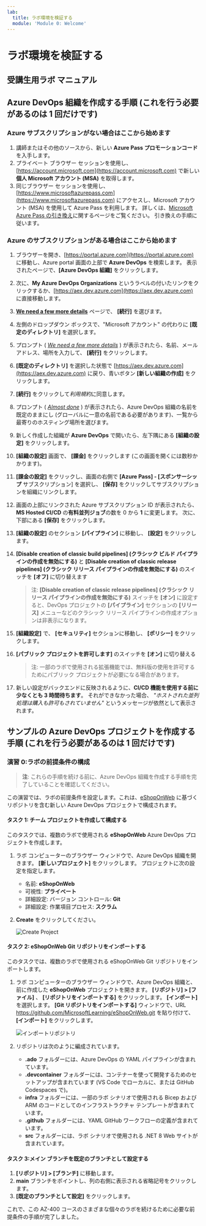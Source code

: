 ```yaml
---
lab:
  title: ラボ環境を検証する
  module: 'Module 0: Welcome'
---
```


# ラボ環境を検証する

## 受講生用ラボ マニュアル

## Azure DevOps 組織を作成する手順 (これを行う必要があるのは 1 回だけです)

### Azure サブスクリプションがない場合はここから始めます

1. 講師またはその他のソースから、新しい **Azure Pass プロモーションコード**を入手します。
1. プライベート ブラウザー セッションを使用し、[https://account.microsoft.com](https://account.microsoft.com) で新しい **個人 Microsoft アカウント (MSA)** を取得します。
1. 同じブラウザー セッションを使用し、[https://www.microsoftazurepass.com](https://www.microsoftazurepass.com) にアクセスし、Microsoft アカウント (MSA) を使用して Azure Pass を利用します。 詳しくは、[Microsoft Azure Pass の引き換え](https://www.microsoftazurepass.com/Home/HowTo?Length=5)に関するページをご覧ください。 引き換えの手順に従います。

### Azure のサブスクリプションがある場合はここから始めます

1. ブラウザーを開き、[https://portal.azure.com](https://portal.azure.com) に移動し、Azure portal 画面の上部で **Azure DevOps** を検索します。 表示されたページで、**[Azure DevOps 組織]** をクリックします。
1. 次に、**My Azure DevOps Organizations** というラベルの付いたリンクをクリックするか、[https://aex.dev.azure.com](https://aex.dev.azure.com) に直接移動します。
1. **[We need a few more details](詳細情報をいくつか入力する必要があります)** ページで、 **[続行]** を選びます。
1. 左側のドロップダウン ボックスで、"Microsoft アカウント" の代わりに **[既定のディレクトリ]** を選択します。
1. プロンプト ( *[We need a few more details](詳細情報をいくつか入力する必要があります)* ) が表示されたら、名前、メールアドレス、場所を入力して、 **[続行]** をクリックします。
1. **[既定のディレクトリ]** を選択した状態で [https://aex.dev.azure.com](https://aex.dev.azure.com) に戻り、青いボタン **[新しい組織の作成]** をクリックします。
1. **[続行]** をクリックして*利用規約*に同意します。
1. プロンプト ( *[Almost done](ほぼ完了)* ) が表示されたら、Azure DevOps 組織の名前を既定のままにし (グローバルに一意の名前である必要があります)、一覧から最寄りのホスティング場所を選びます。
1. 新しく作成した組織が **Azure DevOps** で開いたら、左下隅にある **[組織の設定]** をクリックします。
1. **[組織の設定]** 画面で、 **[課金]** をクリックします (この画面を開くには数秒かかります)。
1. **[課金の設定]** をクリックし、画面の右側で **[Azure Pass] - [スポンサーシップ** サブスクリプション] を選択し、 **[保存]** をクリックしてサブスクリプションを組織にリンクします。
1. 画面の上部にリンクされた Azure サブスクリプション ID が表示されたら、**MS Hosted CI/CD** の**有料並列ジョブ**の数を 0 から **1** に変更します。 次に、下部にある **[保存]** をクリックします。
1. **[組織の設定]** のセクション **[パイプライン]** に移動し、 **[設定]** をクリックします。
1. **[Disable creation of classic build pipelines] (クラシック ビルド パイプラインの作成を無効にする)** と **[Disable creation of classic release pipelines] (クラシック リリース パイプラインの作成を無効にする)** のスイッチを **[オフ]** に切り替えます

    > 注: **[Disable creation of classic release pipelines] (クラシック リリース パイプラインの作成を無効にする)** スイッチを **[オン]** に設定すると、DevOps プロジェクトの **[パイプライン]** セクションの **[リリース]** メニューなどのクラシック リリース パイプラインの作成オプションは非表示になります。

1. **[組織設定]** で、 **[セキュリティ]** セクションに移動し、 **[ポリシー]** をクリックします。
1. **[パブリック プロジェクトを許可します]** のスイッチを **[オン]** に切り替える

    > 注: 一部のラボで使用される拡張機能では、無料版の使用を許可するためにパブリック プロジェクトが必要になる場合があります。

1. 新しい設定がバックエンドに反映されるように、**CI/CD 機能を使用する前に少なくとも 3 時間待ちます**。 それができなかった場合、 *"ホストされた並列処理は購入も許可もされていません"* というメッセージが依然として表示されます。

## サンプルの Azure DevOps プロジェクトを作成する手順 (これを行う必要があるのは 1 回だけです)

### 演習 0:ラボの前提条件の構成

> **注**: これらの手順を続ける前に、Azure DevOps 組織を作成する手順を完了していることを確認してください。

この演習では、ラボの前提条件を設定します。これは、[eShopOnWeb](https://github.com/MicrosoftLearning/eShopOnWeb) に基づくリポジトリを含む新しい Azure DevOps プロジェクトで構成されます。

#### タスク 1: チーム プロジェクトを作成して構成する

このタスクでは、複数のラボで使用される **eShopOnWeb** Azure DevOps プロジェクトを作成します。

1. ラボ コンピューターのブラウザー ウィンドウで、Azure DevOps 組織を開きます。 **[新しいプロジェクト]** をクリックします。 プロジェクトに次の設定を指定します。
    - 名前: **eShopOnWeb**
    - 可視性: **プライベート**
    - 詳細設定: バージョン コントロール: **Git**
    - 詳細設定: 作業項目プロセス: **スクラム**

1. **Create** をクリックしてください。

    ![Create Project](images/create-project.png)

#### タスク 2: eShopOnWeb Git リポジトリをインポートする

このタスクでは、複数のラボで使用される eShopOnWeb Git リポジトリをインポートします。

1. ラボ コンピューターのブラウザー ウィンドウで、Azure DevOps 組織と、前に作成した **eShopOnWeb** プロジェクトを開きます。 **[リポジトリ] > [ファイル]** 、 **[リポジトリをインポートする]** をクリックします。 **[インポート]** を選択します。 **[Git リポジトリをインポートする]** ウィンドウで、URL <https://github.com/MicrosoftLearning/eShopOnWeb.git> を貼り付けて、 **[インポート]** をクリックします。

    ![インポートリポジトリ](images/import-repo.png)

1. リポジトリは次のように編成されています。
    - **.ado** フォルダーには、Azure DevOps の YAML パイプラインが含まれています。
    - **.devcontainer** フォルダーには、コンテナーを使って開発するためのセットアップが含まれています (VS Code でローカルに、または GitHub Codespaces で)。
    - **infra** フォルダーには、一部のラボ シナリオで使用される Bicep および ARM のコードとしてのインフラストラクチャ テンプレートが含まれています。
    - **.github** フォルダーには、YAML GitHub ワークフローの定義が含まれています。
    - **src** フォルダーには、ラボ シナリオで使用される .NET 8 Web サイトが含まれています。

#### タスク 3:メイン ブランチを既定のブランチとして設定する

1. **[リポジトリ] > [ブランチ]** に移動します。
1. **main** ブランチをポイントし、列の右側に表示される省略記号をクリックします。
1. **[既定のブランチとして設定]** をクリックします。

これで、この AZ-400 コースのさまざまな個々のラボを続けるために必要な前提条件の手順が完了しました。
